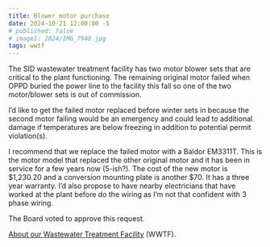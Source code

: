```yaml
---
title: Blower motor purchase
date: 2024-10-21 12:00:00 -5
# published: false
# image1: 2024/IMG_7940.jpg
tags: wwtf
---
```


The SID wastewater treatment facility has two motor blower sets that are critical to the plant functioning.  The remaining original motor failed when OPPD buried the power line to the facility this fall so one of the two motor/blower sets is out of commission.
<!-- excerpt -->
I’d like to get the failed motor replaced before winter sets in because the second motor failing would be an emergency and could lead to additional damage if temperatures are below freezing in addition to potential permit violation(s).  

I recommend that we replace the failed motor with a Baldor EM3311T.  This is the motor  model that replaced the other original motor and it has been in service for a few years now (5-ish?).  The cost of the new motor is $1,230.20 and a conversion mounting plate is another $70.  It has a three year warranty.  I’d also propose to have nearby electricians that have worked at the plant before do the wiring as I’m not that confident with 3 phase wiring.

The Board voted to approve this request.

<a href="/about/#wastewater-treatment-facility-wwtf">About our Wastewater Treatment Facility</a>
(WWTF).

